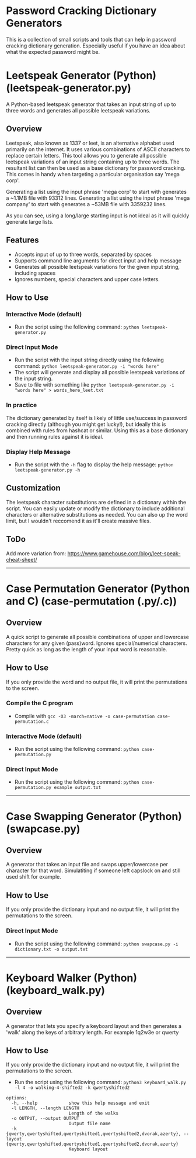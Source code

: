 # Password Cracking Dictionary Generators

This is a collection of small scripts and tools that can help in password cracking dictionary generation. Especially useful if you have an idea about what the expected password might be.

# Leetspeak Generator (Python) (leetspeak-generator.py)

A Python-based leetspeak generator that takes an input string of up to three words and generates all possible leetspeak variations.

## Overview

Leetspeak, also known as 1337 or leet, is an alternative alphabet used primarily on the internet. It uses various combinations of ASCII characters to replace certain letters. This tool allows you to generate all possible leetspeak variations of an input string containing up to three words. The resultant list can then be used as a base dictionary for password cracking. This comes in handy when targeting a particular organisation say 'mega corp'. 

Generating a list using the input phrase 'mega corp' to start with generates a ~1.1MB file with 93312 lines. 
Generating a list using the input phrase 'mega company' to start with generates a ~53MB file with 3359232 lines. 

As you can see, using a long/large starting input is not ideal as it will quickly generate large lists. 


## Features

- Accepts input of up to three words, separated by spaces
- Supports command line arguments for direct input and help message
- Generates all possible leetspeak variations for the given input string, including spaces
- Ignores numbers, special characters and upper case letters.  

## How to Use

### Interactive Mode (default)

- Run the script using the following command: `python leetspeak-generator.py`

### Direct Input Mode

- Run the script with the input string directly using the following command: `python leetspeak-generator.py -i "words here"`
- The script will generate and display all possible leetspeak variations of the input string. 
- Save to file with something like `python leetspeak-generator.py -i "words here" > words_here_leet.txt`

### In practice

The dictionary generated by itself is likely of little use/success in password cracking directly (although you might get lucky!), but ideally this is combined with rules from hashcat or similar. Using this as a base dictionary and then running rules against it is ideal.

### Display Help Message

- Run the script with the `-h` flag to display the help message: `python leetspeak-generator.py -h`

## Customization

The leetspeak character substitutions are defined in a dictionary within the script. You can easily update or modify the dictionary to include additional characters or alternative substitutions as needed. You can also up the word limit, but I wouldn't reccomend it as it'll create massive files. 

## ToDo 

Add more variation from: https://www.gamehouse.com/blog/leet-speak-cheat-sheet/


---------------

# Case Permutation Generator (Python and C) (case-permutation (.py/.c))

## Overview

A quick script to generate all possible combinations of upper and lowercase characters for any given (pass)word. Ignores special/numerical characters. Pretty quick as long as the length of your input word is reasonable.

## How to Use

If you only provide the word and no output file, it will print the permutations to the screen.

### Compile the C program 

-  Compile with `gcc -O3 -march=native -o case-permutation case-permutation.c`

### Interactive Mode (default)

- Run the script using the following command: `python case-permutation.py`

### Direct Input Mode

- Run the script using the following command: `python case-permutation.py example output.txt`


---------------

# Case Swapping Generator (Python) (swapcase.py)


## Overview

A generator that takes an input file and swaps upper/lowercase per character for that word. Simulatiting if someone left capslock on and still used shift for example. 

## How to Use

If you only provide the dictionary input and no output file, it will print the permutations to the screen.

### Direct Input Mode

- Run the script using the following command: `python swapcase.py -i dictionary.txt -o output.txt`



---------------

# Keyboard Walker (Python) (keyboard_walk.py)


## Overview

A generator that lets you specify a keyboard layout and then generates a 'walk' along the keys of arbitrary length. For example 1q2w3e or qwerty

## How to Use

If you only provide the dictionary input and no output file, it will print the permutations to the screen.
- Run the script using the following command: `python3 keyboard_walk.py -l 4 -o walking-4-shifted2 -k qwertyshifted2`

```
options:
  -h, --help            show this help message and exit
  -l LENGTH, --length LENGTH
                        Length of the walks
  -o OUTPUT, --output OUTPUT
                        Output file name
  -k {qwerty,qwertyshifted,qwertyshifted1,qwertyshifted2,dvorak,azerty}, --layout {qwerty,qwertyshifted,qwertyshifted1,qwertyshifted2,dvorak,azerty}
                        Keyboard layout
```
